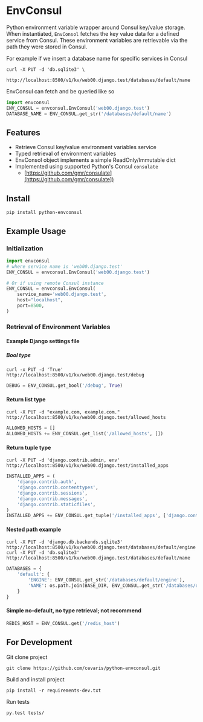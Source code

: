 # EnvConsul

Python environment variable wrapper around Consul key/value storage. When instantiated, `EnvConsol` fetches the key value data for a defined service from Consul. These environment variables are retrievable via the path they were stored in Consul. 

For example if we insert a database name for specific services in Consul

```shell
curl -X PUT -d 'db.sqlite3' \
	http://localhost:8500/v1/kv/web00.django.test/databases/default/name
```
EnvConsul can fetch and be queried like so

```python
import envconsul
ENV_CONSUL = envconsul.EnvConsul('web00.django.test')
DATABASE_NAME = ENV_CONSUL.get_str('/databases/default/name')
```

## Features

- Retrieve Consul key/value environment variables service
- Typed retrieval of environment variables
- EnvConsol object implements a simple ReadOnly/Immutable dict
- Implemented using supported Python's Consul `consulate`
  - [https://github.com/gmr/consulate](https://github.com/gmr/consulate])


## Install

```shell
pip install python-envconsul
```

## Example Usage

### Initialization

```python
import envconsul
# where service name is 'web00.django.test'
ENV_CONSUL = envconsul.EnvConsul('web00.django.test')

# Or if using remote Consul instance
ENV_CONSUL = envconsul.EnvConsul(
    service_name='web00.django.test',
    host="localhost",
    port=8500,
)
```

### Retrieval of Environment Variables

#### Example Django settings file


##### Bool type

```shell
curl -x PUT -d 'True' http://localhost:8500/v1/kv/web00.django.test/debug
```

```python
DEBUG = ENV_CONSUL.get_bool('/debug', True)
```


#### Return list type
```shell
curl -X PUT -d "example.com, example.com." http://localhost:8500/v1/kv/web00.django.test/allowed_hosts
```

```python
ALLOWED_HOSTS = []
ALLOWED_HOSTS += ENV_CONSUL.get_list('/allowed_hosts', [])
```


#### Return tuple type

```shell
curl -X PUT -d 'django.contrib.admin, env' http://localhost:8500/v1/kv/web00.django.test/installed_apps
```

```python
INSTALLED_APPS = (
    'django.contrib.auth',
    'django.contrib.contenttypes',
    'django.contrib.sessions',
    'django.contrib.messages',
    'django.contrib.staticfiles',
)
INSTALLED_APPS += ENV_CONSUL.get_tuple('/installed_apps', ['django.contrib.admin',])
```

#### Nested path example

```shell
curl -X PUT -d 'django.db.backends.sqlite3' http://localhost:8500/v1/kv/web00.django.test/databases/default/engine
curl -X PUT -d 'db.sqlite3' http://localhost:8500/v1/kv/web00.django.test/databases/default/name
```

```python
DATABASES = {
    'default': {
        'ENGINE': ENV_CONSUL.get_str('/databases/default/engine'),
        'NAME': os.path.join(BASE_DIR, ENV_CONSUL.get_str('/databases/default/name', 'db.sqlite3')),
    }
}
```

#### Simple no-default, no type retrieval; not recommend

```python
REDIS_HOST = ENV_CONSUL.get('/redis_host')
```


## For Development

Git clone project

`git clone https://github.com/cevaris/python-envconsul.git`

Build and install project

`pip install -r requirements-dev.txt`

Run tests

`py.test tests/`
